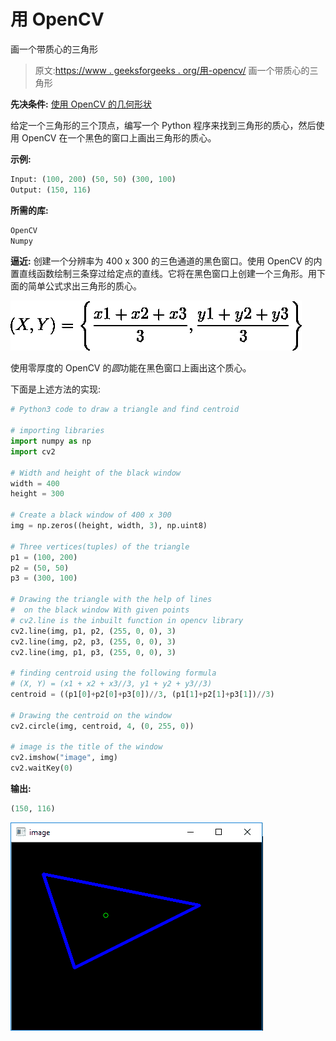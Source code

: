 # 用 OpenCV

画一个带质心的三角形

> 原文:[https://www . geeksforgeeks . org/用-opencv/](https://www.geeksforgeeks.org/draw-a-triangle-with-centroid-using-opencv/) 画一个带质心的三角形

**先决条件:** [使用 OpenCV 的几何形状](https://www.geeksforgeeks.org/draw-geometric-shapes-images-using-opencv/)

给定一个三角形的三个顶点，编写一个 Python 程序来找到三角形的质心，然后使用 OpenCV 在一个黑色的窗口上画出三角形的质心。

**示例:**

```py
Input: (100, 200) (50, 50) (300, 100)
Output: (150, 116)

```

**所需的库:**

```py
OpenCV
Numpy

```

**逼近:**
创建一个分辨率为 400 x 300 的三色通道的黑色窗口。使用 OpenCV 的内置直线函数绘制三条穿过给定点的直线。它将在黑色窗口上创建一个三角形。用下面的简单公式求出三角形的质心。

![ $      (X, Y) =  \Bigg\{\frac{x1+x2+x3}{3}, \frac{y1+y2+y3}{3} \Bigg\}   $ ](img/bb9c9eabea851f083c1cf04822a8d1a7.png "Rendered by QuickLaTeX.com")

使用零厚度的 OpenCV 的*圆*功能在黑色窗口上画出这个质心。

下面是上述方法的实现:

```py
# Python3 code to draw a triangle and find centroid

# importing libraries
import numpy as np
import cv2

# Width and height of the black window 
width = 400
height = 300

# Create a black window of 400 x 300
img = np.zeros((height, width, 3), np.uint8)

# Three vertices(tuples) of the triangle 
p1 = (100, 200)
p2 = (50, 50)
p3 = (300, 100)

# Drawing the triangle with the help of lines
#  on the black window With given points 
# cv2.line is the inbuilt function in opencv library
cv2.line(img, p1, p2, (255, 0, 0), 3)
cv2.line(img, p2, p3, (255, 0, 0), 3)
cv2.line(img, p1, p3, (255, 0, 0), 3)

# finding centroid using the following formula
# (X, Y) = (x1 + x2 + x3//3, y1 + y2 + y3//3) 
centroid = ((p1[0]+p2[0]+p3[0])//3, (p1[1]+p2[1]+p3[1])//3)

# Drawing the centroid on the window  
cv2.circle(img, centroid, 4, (0, 255, 0))

# image is the title of the window
cv2.imshow("image", img)
cv2.waitKey(0)
```

**输出:**

```py
(150, 116)

```

![](img/4dba87076de7f3fec9a1e61965987804.png)